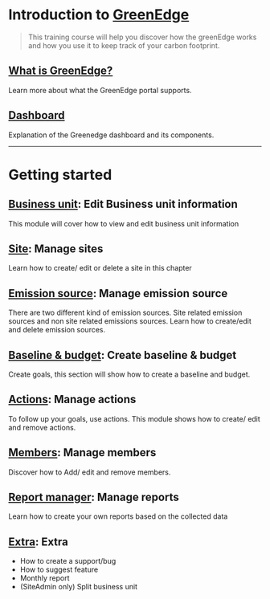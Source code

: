 # Introduction to [GreenEdge](https://greenedge.axiansiot.com/)
> This training course will help you discover how the greenEdge works and how you use it to keep track of your carbon footprint.

## [What is GreenEdge?](introduction/introduction.md)
Learn more about what the GreenEdge portal supports.

## [Dashboard](./GreenEdgeDashboard.md)
Explanation of the Greenedge dashboard and its components.

<hr/>

# Getting started

## [Business unit](businessUnit/businessUnit.md): Edit Business unit information
This module will cover how to view and edit business unit information

## [Site](site/site.md): Manage sites
Learn how to create/ edit or delete a site in this chapter

## [Emission source](emissionSource/emissionSource.md): Manage emission source
There are two different kind of emission sources. Site related emission sources and non site related emissions sources. Learn how to create/edit and delete emission sources.

## [Baseline & budget](baselineBudget/baselineBudget.md): Create baseline & budget
Create goals, this section will show how to create a baseline and budget.

## [Actions](actions/actions.md): Manage actions
To follow up your goals, use actions. This module shows how to create/ edit and remove actions.

## [Members](members/members.md): Manage members
Discover how to Add/ edit and remove members.

## [Report manager](reportManager/reportManager.md): Manage reports
Learn how to create your own reports based on the collected data

## [Extra](extra/extra.md): Extra
- How to create a support/bug
- How to suggest feature
- Monthly report
- (SiteAdmin only) Split business unit
